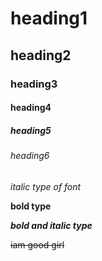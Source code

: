 # heading1
## heading2
### heading3
#### heading4
##### heading5
###### heading6

 *italic type of font*
 
**bold type**

***bold and italic type***

~~iam good girl~~
